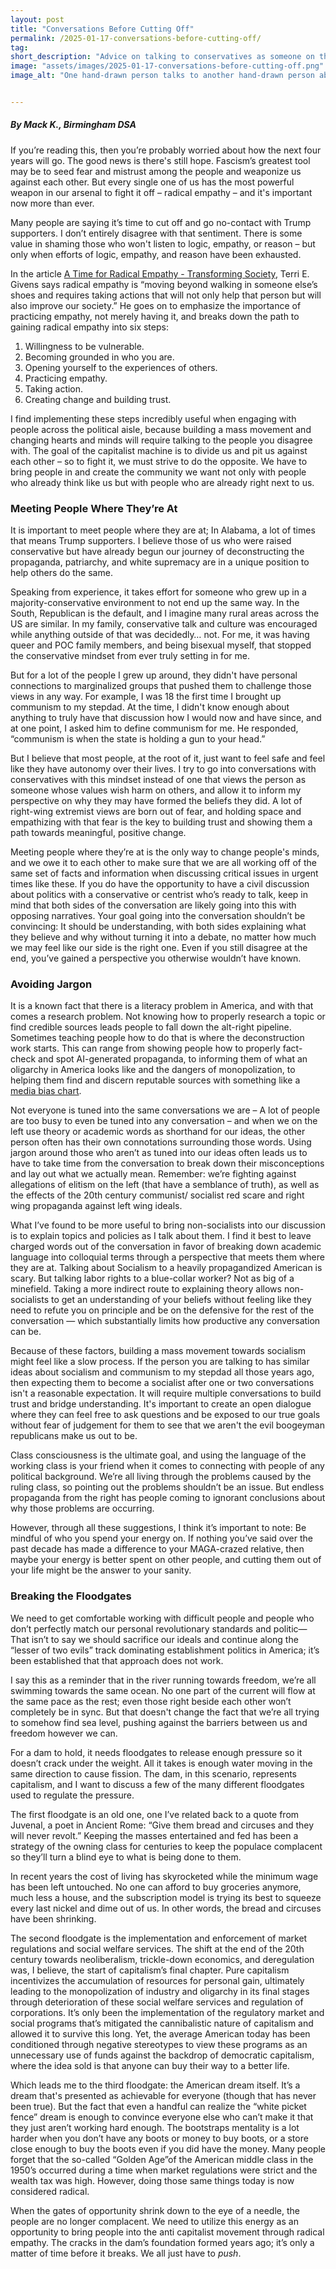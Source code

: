 ```yaml
---
layout: post 
title: "Conversations Before Cutting Off" 
permalink: /2025-01-17-conversations-before-cutting-off/
tag: 
short_description: "Advice on talking to conservatives as someone on the Left."
image: "assets/images/2025-01-17-conversations-before-cutting-off.png"
image_alt: "One hand-drawn person talks to another hand-drawn person about socialism, as represented by a pink speech bubble with a rose in it."


---
```


<h5>By Mack K., Birmingham DSA</h5>

If you’re reading this, then you’re probably worried about how the next four years will go. The good news is there's still hope. Fascism’s greatest tool may be to seed fear and mistrust among the people and weaponize us against each other. But every single one of us has the most powerful weapon in our arsenal to fight it off – radical empathy – and it's important now more than ever. 

Many people are saying it’s time to cut off and go no-contact with Trump supporters. I don’t entirely disagree with that sentiment. There is some value in shaming those who won't listen to logic, empathy, or reason – but only when efforts of logic, empathy, and reason have been exhausted. 

In the article [A Time for Radical Empathy - Transforming Society](https://www.transformingsociety.co.uk/2020/06/08/a-time-for-radical-empathy/#:~:text=Radical%20empathy%20is%20moving%20beyond,will%20also%20improve%20our%20society), Terri E. Givens says radical empathy is “moving beyond walking in someone else’s shoes and requires taking actions that will not only help that person but will also improve our society.” He goes on to emphasize the importance of practicing empathy, not merely having it, and breaks down the path to gaining radical empathy into six steps:
<ol>
<li>Willingness to be vulnerable.</li>
<li>Becoming grounded in who you are.</li>
<li>Opening yourself to the experiences of others.</li>
<li>Practicing empathy.</li>
<li>Taking action.</li>
<li>Creating change and building trust.</li>
</ol>

I find implementing these steps incredibly useful when engaging with people across the political aisle, because building a mass movement and changing hearts and minds will require talking to the people you disagree with. The goal of the capitalist machine is to divide us and pit us against each other – so to fight it, we must strive to do the opposite. We have to bring people in and create the community we want not only with people who already think like us but with people who are already right next to us. 

<h3>Meeting People Where They’re At</h3>

It is important to meet people where they are at; In Alabama, a lot of times that means Trump supporters. I believe those of us who were raised conservative but have already begun our journey of deconstructing the propaganda, patriarchy, and white supremacy are in a unique position to help others do the same. 

Speaking from experience, it takes effort for someone who grew up in a majority-conservative environment to not end up the same way. In the South, Republican is the default, and I imagine many rural areas across the US are similar. In my family, conservative talk and culture was encouraged while anything outside of that was decidedly… not. For me, it was having queer and POC family members, and being bisexual myself, that stopped the conservative mindset from ever truly setting in for me. 

But for a lot of the people I grew up around, they didn't have personal connections to marginalized groups that pushed them to challenge those views in any way. For example, I was 18 the first time I brought up communism to my stepdad. At the time, I didn't know enough about anything to truly have that discussion how I would now and have since, and at one point, I asked him to define communism for me. He responded, “communism is when the state is holding a gun to your head.”

But I believe that most people, at the root of it, just want to feel safe and feel like they have autonomy over their lives. I try to go into conversations with conservatives with this mindset instead of one that views the person as someone whose values wish harm on others, and allow it to inform my perspective on why they may have formed the beliefs they did. A lot of right-wing extremist views are born out of fear, and holding space and empathizing with that fear is the key to building trust and showing them a path towards meaningful, positive change.

Meeting people where they’re at is the only way to change people's minds, and we owe it to each other to make sure that we are all working off of the same set of facts and information when discussing critical issues in urgent times like these. If you do have the opportunity to have a civil discussion about politics with a conservative or centrist who’s ready to talk, keep in mind that both sides of the conversation are likely going into this with opposing narratives. Your goal going into the conversation shouldn’t be convincing: It should be understanding, with both sides explaining what they believe and why without turning it into a debate, no matter how much we may feel like our side is the right one. Even if you still disagree at the end, you’ve gained a perspective you otherwise wouldn’t have known. 

<h3>Avoiding Jargon</h3>

It is a known fact that there is a literacy problem in America, and with that comes a research problem. Not knowing how to properly research a topic or find credible sources leads people to fall down the alt-right pipeline. Sometimes teaching people how to do that is where the deconstruction work starts. This can range from showing people how to properly fact-check and spot AI-generated propaganda, to informing them of what an oligarchy in America looks like and the dangers of monopolization, to helping them find and discern reputable sources with something like a [media bias chart](https://adfontesmedia.com/media-bias-chart-jan-2024/). 

Not everyone is tuned into the same conversations we are – A lot of people are too busy to even be tuned into any conversation – and when we on the left use theory or academic words as shorthand for our ideas, the other person often has their own connotations surrounding those words. Using jargon around those who aren’t as tuned into our ideas often leads us to have to take time from the conversation to break down their misconceptions and lay out what we actually mean. Remember: we’re fighting against allegations of elitism on the left (that have a semblance of truth), as well as the effects of the 20th century communist/ socialist red scare and right wing propaganda against left wing ideals. 

What I’ve found to be more useful to bring non-socialists into our discussion is to explain topics and policies as I talk about them. I find it best to leave charged words out of the conversation in favor of breaking down academic language into colloquial terms through a perspective that meets them where they are at. Talking about Socialism to a heavily propagandized American is scary. But talking labor rights to a blue-collar worker? Not as big of a minefield. Taking a more indirect route to explaining theory allows non-socialists to get an understanding of your beliefs without feeling like they need to refute you on principle and be on the defensive for the rest of the conversation — which substantially limits how productive any conversation can be. 

Because of these factors, building a mass movement towards socialism might feel like a slow process. If the person you are talking to has similar ideas about socialism and communism to my stepdad all those years ago, then expecting them to become a socialist after one or two conversations isn't a reasonable expectation. It will require multiple conversations to build trust and bridge understanding. It's important to create an open dialogue where they can feel free to ask questions and be exposed to our true goals without fear of judgement for them to see that we aren't the evil boogeyman republicans make us out to be. 

Class consciousness is the ultimate goal, and using the language of the working class is your friend when it comes to connecting with people of any political background. We’re all living through the problems caused by the ruling class, so pointing out the problems shouldn’t be an issue. But endless propaganda from the right has people coming to ignorant conclusions about why those problems are occurring. 

However, through all these suggestions, I think it’s important to note: Be mindful of who you spend your energy on. If nothing you’ve said over the past decade has made a difference to your MAGA-crazed relative, then maybe your energy is better spent on other people, and cutting them out of your life might be the answer to your sanity.

<h3>Breaking the Floodgates</h3>

We need to get comfortable working with difficult people and people who don’t perfectly match our personal revolutionary standards and politic— That isn’t to say we should sacrifice our ideals and continue along the “lesser of two evils” track dominating establishment politics in America; it’s been established that that approach does not work.

I say this as a reminder that in the river running towards freedom, we’re all swimming towards the same ocean. No one part of the current will flow at the same pace as the rest; even those right beside each other won’t completely be in sync. But that doesn't change the fact that we’re all trying to somehow find sea level, pushing against the barriers between us and freedom however we can. 

For a dam to hold, it needs floodgates to release enough pressure so it doesn’t crack under the weight. All it takes is enough water moving in the same direction to cause fission. The dam, in this scenario, represents capitalism, and I want to discuss a few of the many different floodgates used to regulate the pressure.

The first floodgate is an old one, one I’ve related back to a quote from Juvenal, a poet in Ancient Rome: “Give them bread and circuses and they will never revolt.” Keeping the masses entertained and fed has been a strategy of the owning class for centuries to keep the populace complacent so they’ll turn a blind eye to what is being done to them. 

In recent years the cost of living has skyrocketed while the minimum wage has been left untouched. No one can afford to buy groceries anymore, much less a house, and the subscription model is trying its best to squeeze every last nickel and dime out of us. In other words, the bread and circuses have been shrinking.

The second floodgate is the implementation and enforcement of market regulations and social welfare services. The shift at the end of the 20th century towards neoliberalism, trickle-down economics, and deregulation was, I believe, the start of capitalism’s final chapter. Pure capitalism incentivizes the accumulation of resources for personal gain, ultimately leading to the monopolization of industry and oligarchy in its final stages through deterioration of these social welfare services and regulation of corporations. It’s only been the implementation of the regulatory market and social programs that’s mitigated the cannibalistic nature of capitalism and allowed it to survive this long. Yet, the average American today has been conditioned through negative stereotypes to view these programs as an unnecessary use of funds against the backdrop of democratic capitalism, where the idea sold is that anyone can buy their way to a better life.

Which leads me to the third floodgate: the American dream itself. It’s a dream that's presented as achievable for everyone (though that has never been true). But the fact that even a handful can realize the “white picket fence” dream is enough to convince everyone else who can’t make it that they just aren’t working hard enough. The bootstraps mentality is a lot harder when you don’t have any boots or money to buy boots, or a store close enough to buy the boots even if you did have the money. Many people forget that the so-called “Golden Age”of the American middle class in the 1950’s occurred during a time when market regulations were strict and the wealth tax was high. However, doing those same things today is now considered radical. 

When the gates of opportunity shrink down to the eye of a needle, the people are no longer complacent. We need to utilize this energy as an opportunity to bring people into the anti capitalist movement through radical empathy. The cracks in the dam’s foundation formed years ago; it’s only a matter of time before it breaks. We all just have to <i>push</i>. 

